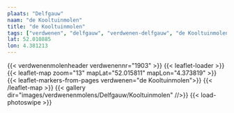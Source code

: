 ```yaml
---
plaats: "Delfgauw"
naam: "de Kooltuinmolen"
title: "de Kooltuinmolen"
tags: ["verdwenen", "delfgauw", "verdwenen-delfgauw", "de Kooltuinmolen"]
lat: 52.010885
lon: 4.381213
---
```

{{< verdwenenmolenheader verdwenennr="1903" >}}
{{< leaflet-loader >}}
{{< leaflet-map zoom="13" mapLat="52.015811" mapLon="4.373819" >}}
     {{< leaflet-markers-from-pages verdwenen="de Kooltuinmolen">}}
{{< /leaflet-map >}}
{{< gallery dir="images/verdwenenmolens/Delfgauw/Kooltuinmolen" //>}}
{{< load-photoswipe >}}